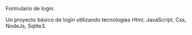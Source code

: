 Formulario de login.

Un proyecto básico de login utilizando tecnologías Html, JavaScript, Css, NodeJs, Sqlite3.
